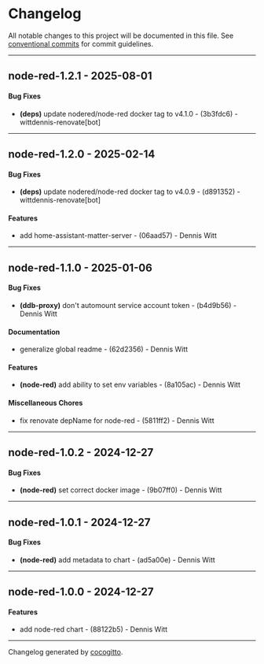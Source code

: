 # Changelog
All notable changes to this project will be documented in this file. See [conventional commits](https://www.conventionalcommits.org/) for commit guidelines.

- - -
## node-red-1.2.1 - 2025-08-01
#### Bug Fixes
- **(deps)** update nodered/node-red docker tag to v4.1.0 - (3b3fdc6) - wittdennis-renovate[bot]

- - -

## node-red-1.2.0 - 2025-02-14
#### Bug Fixes
- **(deps)** update nodered/node-red docker tag to v4.0.9 - (d891352) - wittdennis-renovate[bot]
#### Features
- add home-assistant-matter-server - (06aad57) - Dennis Witt

- - -

## node-red-1.1.0 - 2025-01-06
#### Bug Fixes
- **(ddb-proxy)** don't automount service account token - (b4d9b56) - Dennis Witt
#### Documentation
- generalize global readme - (62d2356) - Dennis Witt
#### Features
- **(node-red)** add ability to set env variables - (8a105ac) - Dennis Witt
#### Miscellaneous Chores
- fix renovate depName for node-red - (5811ff2) - Dennis Witt

- - -

## node-red-1.0.2 - 2024-12-27
#### Bug Fixes
- **(node-red)** set correct docker image - (9b07ff0) - Dennis Witt

- - -

## node-red-1.0.1 - 2024-12-27
#### Bug Fixes
- **(node-red)** add metadata to chart - (ad5a00e) - Dennis Witt

- - -

## node-red-1.0.0 - 2024-12-27
#### Features
- add node-red chart - (88122b5) - Dennis Witt

- - -

Changelog generated by [cocogitto](https://github.com/cocogitto/cocogitto).